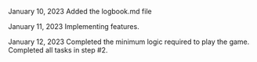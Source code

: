 January 10, 2023
Added the logbook.md file

January 11, 2023
Implementing features.

January 12, 2023
Completed the minimum logic required to play the game. Completed all tasks in step #2.
